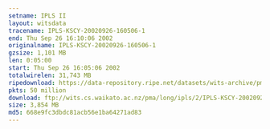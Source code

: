 ```yaml
---
setname: IPLS II
layout: witsdata
tracename: IPLS-KSCY-20020926-160506-1
end: Thu Sep 26 16:10:06 2002
originalname: IPLS-KSCY-20020926-160506-1
gzsize: 1,101 MB
len: 0:05:00
start: Thu Sep 26 16:05:06 2002
totalwirelen: 31,743 MB
ripedownload: https://data-repository.ripe.net/datasets/wits-archive/pma/long/ipls/2/IPLS-KSCY-20020926-160506-1.gz
pkts: 50 million
download: ftp://wits.cs.waikato.ac.nz/pma/long/ipls/2/IPLS-KSCY-20020926-160506-1.gz
size: 3,854 MB
md5: 668e9fc3dbdc81acb56e1ba64271ad83
---
```

